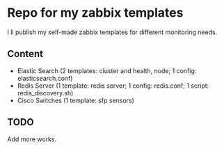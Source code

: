 # Repo for my zabbix templates
I ll publish my self-made zabbix templates for different monitoring needs.

## Content
- Elastic Search (2 templates: cluster and health, node; 1 config: elasticsearch.conf) 
- Redis Server (1 template: redis server; 1 config: redis.conf; 1 script: redis_discovery.sh) 
- Cisco Switches (1 template: sfp sensors)

## TODO
Add more works.
